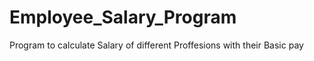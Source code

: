 # Employee_Salary_Program
Program to calculate Salary of different Proffesions with their Basic pay

